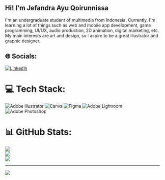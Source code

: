 ## Hi! I'm Jefandra Ayu Qoirunnissa

I'm an undergraduate student of multimedia from Indonesia. Currently, I'm learning a lot of things such as web and mobile app development, game programming, UI/UX, audio production, 2D animation, digital marketing, etc. My main interests are art and design, so I aspire to be a great illustrator and graphic designer.

## 🌐 Socials:
[![LinkedIn](https://img.shields.io/badge/LinkedIn-%230077B5.svg?logo=linkedin&logoColor=white)](https://linkedin.com/in/JefandraAyuQoirunnissa) 

# 💻 Tech Stack:
![Adobe Illustrator](https://img.shields.io/badge/adobeillustrator-%23FF9A00.svg?style=for-the-badge&logo=adobeillustrator&logoColor=white) ![Canva](https://img.shields.io/badge/Canva-%2300C4CC.svg?style=for-the-badge&logo=Canva&logoColor=white) 	![Figma](https://img.shields.io/badge/figma-%23F24E1E.svg?style=for-the-badge&logo=figma&logoColor=white) ![Adobe Lightroom](https://img.shields.io/badge/Adobe%20Lightroom-31A8FF.svg?style=for-the-badge&logo=Adobe%20Lightroom&logoColor=white) ![Adobe Photoshop](https://img.shields.io/badge/adobephotoshop-%2331A8FF.svg?style=for-the-badge&logo=adobephotoshop&logoColor=white)
# 📊 GitHub Stats:
![](https://github-readme-stats.vercel.app/api?username=Jefandraaq&theme=dark&hide_border=false&include_all_commits=false&count_private=false)<br/>
![](https://github-readme-streak-stats.herokuapp.com/?user=Jefandraaq&theme=dark&hide_border=false)<br/>
![](https://github-readme-stats.vercel.app/api/top-langs/?username=Jefandraaq&theme=dark&hide_border=false&include_all_commits=false&count_private=false&layout=compact)

---
[![](https://visitcount.itsvg.in/api?id=Jefandraaq&icon=0&color=0)](https://visitcount.itsvg.in)

<!-- Proudly created with GPRM ( https://gprm.itsvg.in ) -->
